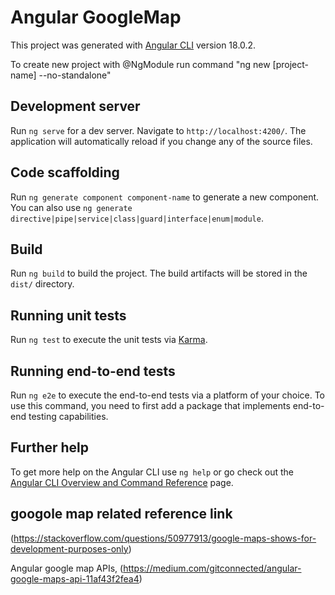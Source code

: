 # Angular GoogleMap

This project was generated with [Angular CLI](https://github.com/angular/angular-cli) version 18.0.2.

To create new project with @NgModule run command "ng new [project-name] --no-standalone"

## Development server

Run `ng serve` for a dev server. Navigate to `http://localhost:4200/`. The application will automatically reload if you change any of the source files.

## Code scaffolding

Run `ng generate component component-name` to generate a new component. You can also use `ng generate directive|pipe|service|class|guard|interface|enum|module`.

## Build

Run `ng build` to build the project. The build artifacts will be stored in the `dist/` directory.

## Running unit tests

Run `ng test` to execute the unit tests via [Karma](https://karma-runner.github.io).

## Running end-to-end tests

Run `ng e2e` to execute the end-to-end tests via a platform of your choice. To use this command, you need to first add a package that implements end-to-end testing capabilities.

## Further help

To get more help on the Angular CLI use `ng help` or go check out the [Angular CLI Overview and Command Reference](https://angular.dev/tools/cli) page.

## googole map related reference link

(https://stackoverflow.com/questions/50977913/google-maps-shows-for-development-purposes-only)

Angular google map APIs, (https://medium.com/gitconnected/angular-google-maps-api-11af43f2fea4)



